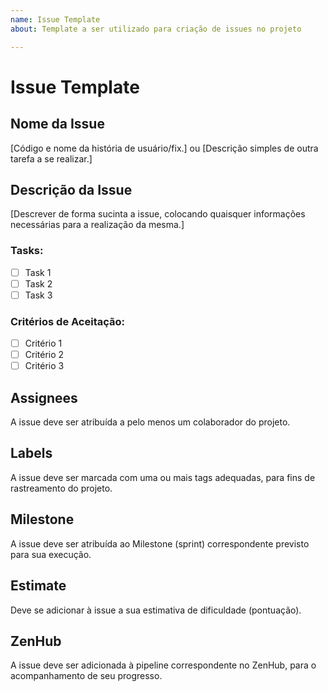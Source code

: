 ```yaml
---
name: Issue Template
about: Template a ser utilizado para criação de issues no projeto

---
```


# Issue Template

## Nome da Issue
[Código e nome da história de usuário/fix.]
ou
[Descrição simples de outra tarefa a se realizar.]

## Descrição da Issue
[Descrever de forma sucinta a issue, colocando quaisquer informações necessárias para a realização da mesma.]

### Tasks:
- [ ] Task 1
- [ ] Task 2
- [ ] Task 3

### Critérios de Aceitação:
- [ ] Critério 1
- [ ] Critério 2
- [ ] Critério 3

## Assignees
A issue deve ser atribuída a pelo menos um colaborador do projeto.

## Labels
A issue deve ser marcada com uma ou mais tags adequadas, para fins de rastreamento do projeto.

## Milestone
A issue deve ser atribuída ao Milestone (sprint) correspondente previsto para sua execução.

## Estimate
Deve se adicionar à issue a sua estimativa de dificuldade (pontuação).

## ZenHub
A issue deve ser adicionada à pipeline correspondente no ZenHub, para o acompanhamento de seu progresso.
